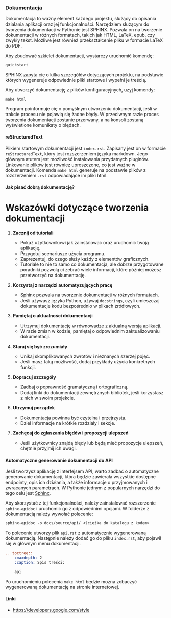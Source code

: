 
### Dokumentacja

Dokumentacja to ważny element każdego projektu, służący do opisania działania aplikacji oraz jej funkcjonalności. Narzędziem służącym do tworzenia dokumentacji w Pythonie jest SPHINX. Pozwala on na tworzenie dokumentacji w różnych formatach, takich jak HTML, LaTeX, epub, czy zwykły tekst. Możliwe jest również przekształcenie pliku w formacie LaTeX do PDF.

Aby zbudować szkielet dokumentacji, wystarczy uruchomić komendę:

```
quickstart
```

SPHINX zapyta cię o kilka szczegółów dotyczących projektu, na podstawie których wygeneruje odpowiednie pliki startowe i wypełni je treścią.

Aby utworzyć dokumentację z plików konfiguracyjnych, użyj komendy:

```
make html
```

Program poinformuje cię o pomyślnym utworzeniu dokumentacji, jeśli w trakcie procesu nie pojawią się żadne błędy. W przeciwnym razie proces tworzenia dokumentacji zostanie przerwany, a na konsoli zostaną wyświetlone komunikaty o błędach.

#### reStructuredText

Plikiem startowym dokumentacji jest `index.rst`. Zapisany jest on w formacie `reStructuredText`, który jest rozszerzeniem języka markdown. Jego głównym atutem jest możliwość instalowania przydatnych pluginów. Linkowanie plików jest również uproszczone, co jest ważne w dokumentacji. Komenda `make html` generuje na podstawie plików z rozszerzeniem `.rst` odpowiadające im pliki html.

#### Jak pisać dobrą dokumentację?

# Wskazówki dotyczące tworzenia dokumentacji

1. **Zacznij od tutoriali**
   - Pokaż użytkownikowi jak zainstalować oraz uruchomić twoją aplikację.
   - Przygotuj scenariusze użycia programu.
   - Zaprezentuj, do czego służy każdy z elementów graficznych.
   - Tutoriale to nie to samo co dokumentacja, ale dobrze przygotowane poradniki pozwolą ci zebrać wiele informacji, które później możesz przetworzyć na dokumentację.

2. **Korzystaj z narzędzi automatyzujących pracę**
   - Sphinx pozwala na tworzenie dokumentacji w różnych formatach.
   - Jeśli używasz języka Python, używaj `docstrings`, czyli umieszczaj dokumentacje kodu bezpośrednio w plikach źródłowych.

3. **Pamiętaj o aktualności dokumentacji**
   - Utrzymuj dokumentację w równowadze z aktualną wersją aplikacji.
   - W razie zmian w kodzie, pamiętaj o odpowiednim zaktualizowaniu dokumentacji.

4. **Staraj się być zrozumiały**
   - Unikaj skomplikowanych zwrotów i nieznanych szerzej pojęć.
   - Jeśli masz taką możliwość, dodaj przykłady użycia konkretnych funkcji.

5. **Dopracuj szczegóły**
   - Zadbaj o poprawność gramatyczną i ortograficzną.
   - Dodaj linki do dokumentacji zewnętrznych bibliotek, jeśli korzystasz z nich w swoim projekcie.

6. **Utrzymuj porządek**
   - Dokumentacja powinna być czytelna i przejrzysta.
   - Dziel informacje na krótkie rozdziały i sekcje.

7. **Zachęcaj do zgłaszania błędów i propozycji ulepszeń**
   - Jeśli użytkownicy znajdą błędy lub będą mieć propozycje ulepszeń, chętnie przyjmij ich uwagi.

#### Automatyczne generowanie dokumentacji do API

Jeśli tworzysz aplikację z interfejsem API, warto zadbać o automatyczne generowanie dokumentacji, która będzie zawierała wszystkie dostępne endpointy, opis ich działania, a także informacje o przyjmowanych i zwracanych parametrach. W Pythonie jednym z popularnych narzędzi do tego celu jest <a href="https://www.sphinx-doc.org/en/master/">Sphinx</a>.

Aby skorzystać z tej funkcjonalności, należy zainstalować rozszerzenie <code>sphinx-apidoc</code> i uruchomić go z odpowiednimi opcjami. W folderze z dokumentacją należy wywołać polecenie:

    sphinx-apidoc -o docs/source/api/ <ścieżka do katalogu z kodem>

To polecenie utworzy plik <code>api.rst</code> z automatycznie wygenerowaną dokumentacją. Następnie należy dodać go do pliku <code>index.rst</code>, aby pojawił się w głównym menu dokumentacji.

```rst
.. toctree::
    :maxdepth: 2
    :caption: Spis treści:

    api
```

Po uruchomieniu polecenia <code>make html</code> będzie można zobaczyć wygenerowaną dokumentację na stronie internetowej.

#### Linki

* https://developers.google.com/style
